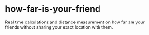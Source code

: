 # how-far-is-your-friend
Real time calculations and distance measurement on how far are your friends without sharing your exact location with them.
